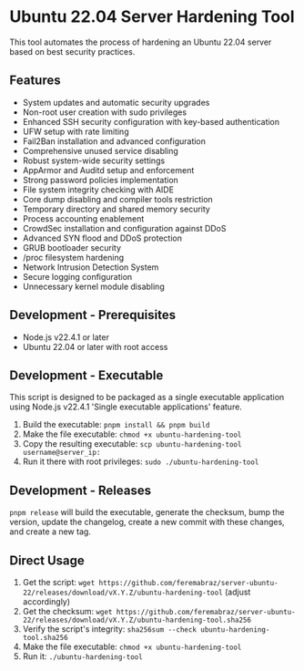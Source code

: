 # Ubuntu 22.04 Server Hardening Tool

This tool automates the process of hardening an Ubuntu 22.04 server based on best security practices.

## Features

- System updates and automatic security upgrades
- Non-root user creation with sudo privileges
- Enhanced SSH security configuration with key-based authentication
- UFW setup with rate limiting
- Fail2Ban installation and advanced configuration
- Comprehensive unused service disabling
- Robust system-wide security settings
- AppArmor and Auditd setup and enforcement
- Strong password policies implementation
- File system integrity checking with AIDE
- Core dump disabling and compiler tools restriction
- Temporary directory and shared memory security
- Process accounting enablement
- CrowdSec installation and configuration against DDoS
- Advanced SYN flood and DDoS protection
- GRUB bootloader security
- /proc filesystem hardening
- Network Intrusion Detection System
- Secure logging configuration
- Unnecessary kernel module disabling

## Development - Prerequisites

- Node.js v22.4.1 or later
- Ubuntu 22.04 or later with root access

## Development - Executable

This script is designed to be packaged as a single executable application using Node.js v22.4.1 'Single executable applications' feature.

1. Build the executable: `pnpm install && pnpm build`
2. Make the file executable: `chmod +x ubuntu-hardening-tool`
3. Copy the resulting executable: `scp ubuntu-hardening-tool username@server_ip:`
4. Run it there with root privileges: `sudo ./ubuntu-hardening-tool`

## Development - Releases

`pnpm release` will build the executable, generate the checksum, bump the version, update the changelog, create a new commit with these changes, and create a new tag.

## Direct Usage

1. Get the script: `wget https://github.com/feremabraz/server-ubuntu-22/releases/download/vX.Y.Z/ubuntu-hardening-tool` (adjust accordingly)
2. Get the checksum: `wget https://github.com/feremabraz/server-ubuntu-22/releases/download/vX.Y.Z/ubuntu-hardening-tool.sha256`
3. Verify the script's integrity: `sha256sum --check ubuntu-hardening-tool.sha256`
4. Make the file executable: `chmod +x ubuntu-hardening-tool`
5. Run it: `./ubuntu-hardening-tool`
